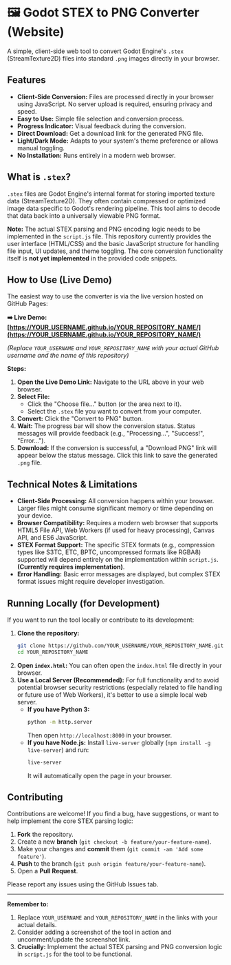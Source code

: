 # 🖼️ Godot STEX to PNG Converter (Website)

A simple, client-side web tool to convert Godot Engine's `.stex` (StreamTexture2D) files into standard `.png` images directly in your browser.

<!-- ![Screenshot](link/to/your/screenshot.png) --> <!-- Optional: Add a screenshot link -->

## Features

*   **Client-Side Conversion:** Files are processed directly in your browser using JavaScript. No server upload is required, ensuring privacy and speed.
*   **Easy to Use:** Simple file selection and conversion process.
*   **Progress Indicator:** Visual feedback during the conversion.
*   **Direct Download:** Get a download link for the generated PNG file.
*   **Light/Dark Mode:** Adapts to your system's theme preference or allows manual toggling.
*   **No Installation:** Runs entirely in a modern web browser.

## What is `.stex`?

`.stex` files are Godot Engine's internal format for storing imported texture data (StreamTexture2D). They often contain compressed or optimized image data specific to Godot's rendering pipeline. This tool aims to decode that data back into a universally viewable PNG format.

**Note:** The actual STEX parsing and PNG encoding logic needs to be implemented in the `script.js` file. This repository currently provides the user interface (HTML/CSS) and the basic JavaScript structure for handling file input, UI updates, and theme toggling. The core conversion functionality itself is **not yet implemented** in the provided code snippets.

## How to Use (Live Demo)

The easiest way to use the converter is via the live version hosted on GitHub Pages:

**➡️ Live Demo: [https://YOUR_USERNAME.github.io/YOUR_REPOSITORY_NAME/](https://YOUR_USERNAME.github.io/YOUR_REPOSITORY_NAME/)**

*(Replace `YOUR_USERNAME` and `YOUR_REPOSITORY_NAME` with your actual GitHub username and the name of this repository)*

**Steps:**

1.  **Open the Live Demo Link:** Navigate to the URL above in your web browser.
2.  **Select File:**
    *   Click the "Choose file..." button (or the area next to it).
    *   Select the `.stex` file you want to convert from your computer.
3.  **Convert:** Click the "Convert to PNG" button.
4.  **Wait:** The progress bar will show the conversion status. Status messages will provide feedback (e.g., "Processing...", "Success!", "Error...").
5.  **Download:** If the conversion is successful, a "Download PNG" link will appear below the status message. Click this link to save the generated `.png` file.

## Technical Notes & Limitations

*   **Client-Side Processing:** All conversion happens within your browser. Larger files might consume significant memory or time depending on your device.
*   **Browser Compatibility:** Requires a modern web browser that supports HTML5 File API, Web Workers (if used for heavy processing), Canvas API, and ES6 JavaScript.
*   **STEX Format Support:** The specific STEX formats (e.g., compression types like S3TC, ETC, BPTC, uncompressed formats like RGBA8) supported will depend entirely on the implementation within `script.js`. **(Currently requires implementation)**.
*   **Error Handling:** Basic error messages are displayed, but complex STEX format issues might require developer investigation.

## Running Locally (for Development)

If you want to run the tool locally or contribute to its development:

1.  **Clone the repository:**
    ```bash
    git clone https://github.com/YOUR_USERNAME/YOUR_REPOSITORY_NAME.git
    cd YOUR_REPOSITORY_NAME
    ```
2.  **Open `index.html`:** You can often open the `index.html` file directly in your browser.
3.  **Use a Local Server (Recommended):** For full functionality and to avoid potential browser security restrictions (especially related to file handling or future use of Web Workers), it's better to use a simple local web server.
    *   **If you have Python 3:**
        ```bash
        python -m http.server
        ```
        Then open `http://localhost:8000` in your browser.
    *   **If you have Node.js:** Install `live-server` globally (`npm install -g live-server`) and run:
        ```bash
        live-server
        ```
        It will automatically open the page in your browser.

## Contributing

Contributions are welcome! If you find a bug, have suggestions, or want to help implement the core STEX parsing logic:

1.  **Fork** the repository.
2.  Create a new **branch** (`git checkout -b feature/your-feature-name`).
3.  Make your changes and **commit** them (`git commit -am 'Add some feature'`).
4.  **Push** to the branch (`git push origin feature/your-feature-name`).
5.  Open a **Pull Request**.

Please report any issues using the GitHub Issues tab.

---

**Remember to:**

1.  Replace `YOUR_USERNAME` and `YOUR_REPOSITORY_NAME` in the links with your actual details.
2.  Consider adding a screenshot of the tool in action and uncomment/update the screenshot link.
3.  **Crucially:** Implement the actual STEX parsing and PNG conversion logic in `script.js` for the tool to be functional.
